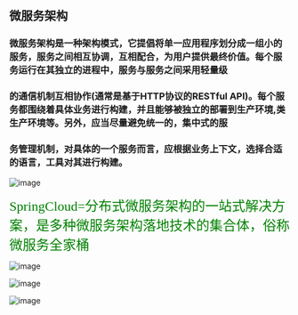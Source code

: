 ## 微服务架构
### 微服务架构是一种架构模式，它提倡将单一应用程序划分成一组小的服务，服务之间相互协调，互相配合，为用户提供最终价值。每个服务运行在其独立的进程中，服务与服务之间采用轻量级
### 的通信机制互相协作(通常是基于HTTP协议的RESTful API)。每个服务都围绕着具体业务进行构建，并且能够被独立的部署到生产环境,类生产环境等。另外，应当尽量避免统一的，集中式的服
### 务管理机制，对具体的一个服务而言，应根据业务上下文，选择合适的语言，工具对其进行构建。
![image](https://user-images.githubusercontent.com/48615126/211311093-b7f41775-66fd-48c3-9b8d-0466b35bb5d7.png)

<font face="黑体" color=green size=5>SpringCloud=分布式微服务架构的一站式解决方案，是多种微服务架构落地技术的集合体，俗称微服务全家桶</font>

![image](https://user-images.githubusercontent.com/48615126/211313383-f3b0de41-6108-472d-94cb-2d4ab668bdee.png)

![image](https://user-images.githubusercontent.com/48615126/211313563-f9aa4f4a-80f8-48d9-9333-74732908f194.png)

![image](https://user-images.githubusercontent.com/48615126/211313862-4a1d2fb0-12f8-4a6b-bce0-b6f432a9bad8.png)



